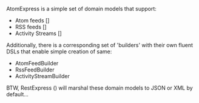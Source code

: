 AtomExpress is a simple set of domain models that support:

* Atom feeds []
* RSS feeds []
* Activity Streams []

Additionally, there is a corresponding set of 'builders' with their own fluent DSLs that enable simple creation of same:

* AtomFeedBuilder
* RssFeedBuilder
* ActivityStreamBuilder

BTW, RestExpress () will marshal these domain models to JSON or XML by default...